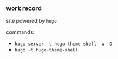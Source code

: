 ### work record

site powered by `hugo`

commands:
- `hugo server -t hugo-theme-shell -w -D`
- `hugo -t hugo-theme-shell`